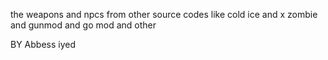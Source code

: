 the weapons and npcs from other source codes like cold ice and x zombie and gunmod and go mod and other

BY Abbess iyed
